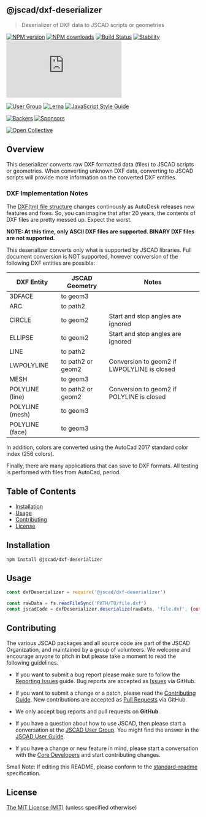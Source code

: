 ## @jscad/dxf-deserializer

> Deserializer of DXF data to JSCAD scripts or geometries

[![NPM version](https://badge.fury.io/js/%40jscad%2Fdxf-deserializer.svg)](https://www.npmjs.com/package/@jscad/dxf-deserializer)
[![NPM downloads](https://img.shields.io/npm/dw/@jscad/dxf-deserializer)](https://www.npmjs.com/package/@jscad/dxf-deserializer)
[![Build Status](https://travis-ci.org/jscad/OpenJSCAD.org.svg?branch=master)](https://travis-ci.org/jscad/OpenJSCAD.org)
[![Stability](https://img.shields.io/badge/stability-stable-success)](https://github.com/emersion/stability-badges#stable)
[![License](https://img.shields.io/github/license/jscad/OpenJSCAD.org)](https://github.com/jscad/OpenJSCAD.org/blob/master/LICENSE)

[![User Group](https://img.shields.io/badge/maintained%20by-user%20group-blue)](https://openjscad.nodebb.com/)
[![Lerna](https://img.shields.io/badge/maintained%20with-lerna-blue)](https://lerna.js.org/)
[![JavaScript Style Guide](https://img.shields.io/badge/code_style-standard-blue)](https://standardjs.com)

[![Backers](https://img.shields.io/opencollective/backers/openjscad)](https://opencollective.com/openjscad)
[![Sponsors](https://img.shields.io/opencollective/sponsors/openjscad)](https://opencollective.com/openjscad)

<a href="https://opencollective.com/openjscad"><img src="https://opencollective.com/openjscad/donate/button.png?color=blue" alt="Open Collective"></a>

## Overview

This deserializer converts raw DXF formatted data (files) to JSCAD scripts or geometries.
When converting unknown DXF data, converting to JSCAD scripts will provide more information on the converted DXF entities.

### DXF Implementation Notes

The [DXF(tm) file structure](http://docs.autodesk.com/ACD/2014/ENU/files/GUID-73E9E797-3BAA-4795-BBD8-4CE7A03E93CF.htm) changes continously as AutoDesk releases new features and fixes. So, you can imagine that after 20 years, the contents of DXF files are pretty messed up. Expect the worst.

**NOTE: At this time, only ASCII DXF files are supported. BINARY DXF files are not supported.**

This deserializer converts only what is supported by JSCAD libraries. Full document conversion is NOT supported, however conversion of the following DXF entities are possible:

| DXF Entity      | JSCAD Geometry | Notes |
| --------------- | -------------  | ------ |
| 3DFACE          | to geom3       | |
| ARC             | to path2       | |
| CIRCLE          | to geom2       | Start and stop angles are ignored |
| ELLIPSE         | to geom2       | Start and stop angles are ignored |
| LINE            | to path2       | |
| LWPOLYLINE      | to path2 or geom2  | Conversion to geom2 if LWPOLYLINE is closed |
| MESH            | to geom3       | |
| POLYLINE (line) | to path2 or geom2 | Conversion to geom2 if POLYLINE is closed |
| POLYLINE (mesh) | to geom3       | |
| POLYLINE (face) | to geom3       | |

In addition, colors are converted using the AutoCad 2017 standard color index (256 colors).

Finally, there are many applications that can save to DXF formats. All testing is performed with files from AutoCad, period.

## Table of Contents

- [Installation](#installation)
- [Usage](#usage)
- [Contributing](#contributing)
- [License](#license)

## Installation

```
npm install @jscad/dxf-deserializer
```

## Usage

```javascript
const dxfDeserializer = require('@jscad/dxf-deserializer')

const rawData = fs.readFileSync('PATH/TO/file.dxf')
const jscadCode = dxfDeserializer.deserialize(rawData, 'file.dxf', {output: 'jscad'})

```

## Contributing

The various JSCAD packages and all source code are part of the JSCAD Organization, and maintained by a group of volunteers.
We welcome and encourage anyone to pitch in but please take a moment to read the following guidelines.

* If you want to submit a bug report please make sure to follow the [Reporting Issues](https://github.com/jscad/OpenJSCAD.org/wiki/Reporting-Issues) guide. Bug reports are accepted as [Issues](https://github.com/jscad/OpenJSCAD.org/issues/) via GitHub.

* If you want to submit a change or a patch, please read the [Contributing Guide](../../CONTRIBUTING.md). New contributions are accepted as [Pull Requests](https://github.com/jscad/OpenJSCAD.org/pulls/) via GitHub.

* We only accept bug reports and pull requests on **GitHub**.

* If you have a question about how to use JSCAD, then please start a conversation at the [JSCAD User Group](https://openjscad.xyz/forum.html). You might find the answer in the [JSCAD User Guide](https://openjscad.xyz/guide.html).

* If you have a change or new feature in mind, please start a conversation with the [Core Developers](https://openjscad.xyz/forum.html) and start contributing changes.

Small Note: If editing this README, please conform to the [standard-readme](https://github.com/RichardLitt/standard-readme) specification.

## License

[The MIT License (MIT)](../../LICENSE)
(unless specified otherwise)
